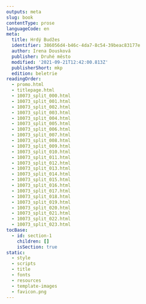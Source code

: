 ```yaml
---
outputs: meta
slug: book
contentType: prose
languageCode: en
meta:
  title: Hrdý Budžes
  identifier: 386056d4-b46c-4da7-8c54-39beac83177e
  author: Irena Dousková
  publisher: Druhé město
  modified: '2021-09-21T12:42:00.813Z'
  publisherShort: mkp
  edition: beletrie
readingOrder:
  - promo.html
  - titlepage.html
  - 10073_split_000.html
  - 10073_split_001.html
  - 10073_split_002.html
  - 10073_split_003.html
  - 10073_split_004.html
  - 10073_split_005.html
  - 10073_split_006.html
  - 10073_split_007.html
  - 10073_split_008.html
  - 10073_split_009.html
  - 10073_split_010.html
  - 10073_split_011.html
  - 10073_split_012.html
  - 10073_split_013.html
  - 10073_split_014.html
  - 10073_split_015.html
  - 10073_split_016.html
  - 10073_split_017.html
  - 10073_split_018.html
  - 10073_split_019.html
  - 10073_split_020.html
  - 10073_split_021.html
  - 10073_split_022.html
  - 10073_split_023.html
tocBase:
  - id: section-1
    children: []
    isSection: true
static:
  - style
  - scripts
  - title
  - fonts
  - resources
  - template-images
  - favicon.png
---
```

